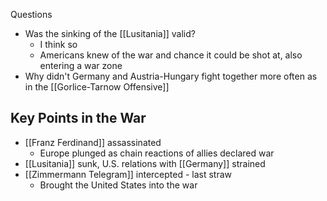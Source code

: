 Questions
- Was the sinking of the [[Lusitania]] valid?
	- I think so
	- Americans knew of the war and chance it could be shot at, also entering a war zone
- Why didn't Germany and Austria-Hungary fight together more often as in the [[Gorlice-Tarnow Offensive]]



## Key Points in the War
- [[Franz Ferdinand]] assassinated
	- Europe plunged as chain reactions of allies declared war
- [[Lusitania]] sunk, U.S. relations with [[Germany]] strained
- [[Zimmermann Telegram]] intercepted - last straw
	- Brought the United States into the war
